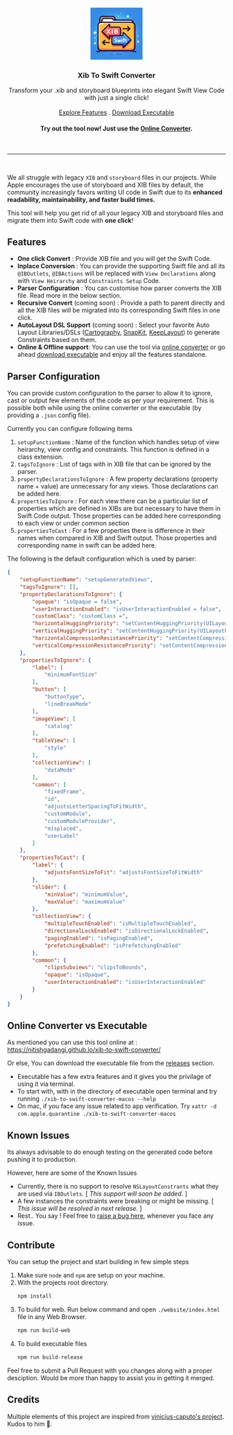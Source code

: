 <p align="center">
  <a href="#">
    <img src="https://github.com/NitishGadangi/xib-to-swift-converter/blob/master/xib_to_swift_logo.png?raw=true" alt="Logo" width="120" height="120">
  </a>

  <h3 align="center">Xib To Swift Converter</h3>

  <p align="center">
    Transform your .xib and storyboard blueprints into elegant Swift View Code with just a single click!
    <br />
    <br />
    <a href="#features">Explore Features</a>
    .
   <a href="https://github.com/NitishGadangi/xib-to-swift-converter/releases">Download Executable</a>
  
  <h4 align="center">Try out the tool now! Just use the <a href="https://nitishgadangi.github.io/xib-to-swift-converter/">Online Converter</a>.</h3>
  </p>
</p>
</br>
<hr/>
<br>

We all struggle with legacy `XIB` and `storyboard` files in our projects. While Apple encourages the use of storyboard and XIB files by default, the community increasingly favors writing UI code in Swift due to its **enhanced readability, maintainability, and faster build times.**

This tool will help you get rid of all your legacy XIB and storyboard files and migrate them into Swift code with **one click**!

## Features
- **One click Convert** : Provide XIB file and you will get the Swift Code.
- **Inplace Conversion** : You can provide the supporting Swift file and all its `@IBOutlets`, `@IBActions` will be replaced with `View Declarations` along with `View Heirarchy` and `Constraints Setup` Code.
- **Parser Configuration** : You can customise how parser converts the XIB file. Read more in the below section.
- **Recursive Convert** (coming soon) : Provide a path to parent directly and all the XIB files will be migrated into its corresponding Swift files in one click.
- **AutoLayout DSL Support** (coming soon) : Select your favorite Auto Layout Libraries/DSLs ([Cartography](https://github.com/robb/Cartography), [SnapKit](https://github.com/SnapKit/SnapKit), [KeepLayout](https://github.com/iMartinKiss/KeepLayout)) to generate Constraints based on them.
- **Online & Offline support**: You can use the tool via [online converter](https://nitishgadangi.github.io/xib-to-swift-converter/) or go ahead [download executable](https://github.com/NitishGadangi/xib-to-swift-converter/releases) and enjoy all the features standalone.

## Parser Configuration
You can provide custom configuration to the parser to allow it to ignore, cast or output few elements of the code as per your requirement. This is possible both while using the online converter or the executable (by providing a `.json` config file).

Currently you can configure following items
1. `setupFunctionName` : Name of the function which handles setup of view heirarchy, view config and constraints. This function is defined in a class extension.
2. `tagsToIgnore` : List of tags with in XIB file that can be ignored by the parser.
3. `propertyDeclarationsToIgnore` : A few property declarations (property name + value) are unnecessary for any views. Those declarations can be added here.
4. `propertiesToIgnore` : For each view there can be a particular list of properties which are defined in XIBs are but necessary to have them in Swift Code output. Those properties can be added here corresponding to each view or under common section
5. `propertiesToCast` : For a few properties there is difference in their names when compared in XIB and Swift output. Those properties and corresponding name in swift can be added here.

The following is the default configuration which is used by parser:

```json
{
    "setupFunctionName": "setupGeneratedViews",
    "tagsToIgnore": [],
    "propertyDeclarationsToIgnore": {
        "opaque": "isOpaque = false",
        "userInteractionEnabled": "isUserInteractionEnabled = false",
        "customClass": "customClass =",
        "horizontalHuggingPriority": "setContentHuggingPriority(UILayoutPriority(251), for: .horizontal)",
        "verticalHuggingPriority": "setContentHuggingPriority(UILayoutPriority(251), for: .vertical)",
        "horizontalCompressionResistancePriority": "setContentCompressionResistancePriority(UILayoutPriority(250), for: .horizontal)",
        "verticalCompressionResistancePriority": "setContentCompressionResistancePriority(UILayoutPriority(250), for: .vertical)"
    },
    "propertiesToIgnore": {
        "label": [
            "minimumFontSize"
        ],
        "button": [
            "buttonType",
            "lineBreakMode"
        ],
        "imageView": [
            "catalog"
        ],
        "tableView": [
            "style"
        ],
        "collectionView": [
            "dataMode"
        ],
        "common": [
            "fixedFrame",
            "id",
            "adjustsLetterSpacingToFitWidth",
            "customModule",
            "customModuleProvider",
            "misplaced",
            "userLabel"
        ]
    },
    "propertiesToCast": {
        "label": {
            "adjustsFontSizeToFit": "adjustsFontSizeToFitWidth"
        },
        "slider": {
            "minValue": "minimumValue",
            "maxValue": "maximumValue"
        },
        "collectionView": {
            "multipleTouchEnabled": "isMultipleTouchEnabled",
            "directionalLockEnabled": "isDirectionalLockEnabled",
            "pagingEnabled": "isPagingEnabled",
            "prefetchingEnabled": "isPrefetchingEnabled"
        },
        "common": {
            "clipsSubviews": "clipsToBounds",
            "opaque": "isOpaque",
            "userInteractionEnabled": "isUserInteractionEnabled"
        }
    }
}
```

## Online Converter vs Executable
As mentioned you can use this tool online at : https://nitishgadangi.github.io/xib-to-swift-converter/

Or else, You can download the executable file from the [releases](https://github.com/NitishGadangi/xib-to-swift-converter/releases) section.
- Executable has a few extra features and it gives you the privilage of using it via terminal.
- To start with, with in the directory of executable open terminal and try running `./xib-to-swift-converter-macos --help`
- On mac, if you face any issue related to app verification. Try `xattr -d com.apple.quarantine ./xib-to-swift-converter-macos`

<!-- ## How it works ?
Will update soon -->

## Known Issues
Its always advisable to do enough testing on the generated code before pushing it to production.

However, here are some of the Known Issues
- Currently, there is no support to resolve `NSLayoutConstrants` what they are used via `IBOutlets`. [ *This support will soon be added.* ]
- A few instances the constraints were breaking or might be missing. [ *This issue will be resolved in next release.* ]
- Rest.. You say ! Feel free to [raise a bug here](https://github.com/NitishGadangi/xib-to-swift-converter/issues), whenever you face any issue.

## Contribute
You can setup the project and start building in few simple steps
1. Make sure `node` and `npm` are setup on your machine.
2. With the projects root directory.
   ```bash
   npm install
   ```
3. To build for web. Run below command and open `./website/index.html` file in any Web Browser.
    ```bash
    npm run build-web
    ```
4. To build executable files
    ```bash
    npm run build-release 
    ```
Feel free to submit a Pull Request with you changes along with a proper desciption. Would be more than happy to assist you in getting it merged.

## Credits
Multiple elements of this project are inspired from [vinicius-caputo's project](https://github.com/vinicius-caputo/xib2swift). Kudos to him 🙌.
